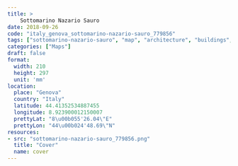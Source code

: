 ```yaml
---
title: > 
    Sottomarino Nazario Sauro
date: 2018-09-26
code: "italy_genova_sottomarino-nazario-sauro_779856"
tags: ["sottomarino-nazario-sauro", "map", "architecture", "buildings", "Genova", "Italy"]
categories: ["Maps"]
draft: false
format:
  width: 210
  height: 297
  unit: 'mm'
location:
  place: "Genova"
  country: "Italy"
  latitude: 44.41352534887455
  longitude: 8.923900012150007
  prettyLat: "8\u00b055'26.04\"E"
  prettyLon: "44\u00b024'48.69\"N"
resources:
- src: "sottomarino-nazario-sauro_779856.png"
  title: "Cover"
  name: cover
---
```

